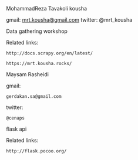 MohammadReza Tavakoli kousha

gmail:
	mrt.kousha@gmail.com
twitter:
    @mrt_kousha


Data gathering workshop


Related links:

	http://docs.scrapy.org/en/latest/
	
	https://mrt.kousha.rocks/

Maysam Rasheidi

gmail:

    gerdakan.sa@gmail.com

twitter:

    @cenaps

flask api

Related links:

    http://flask.pocoo.org/
